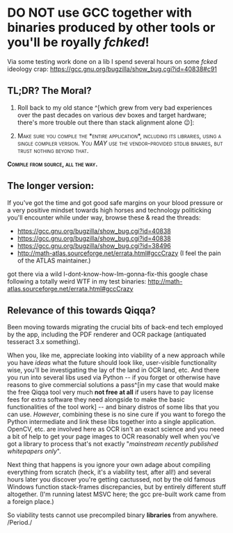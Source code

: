 # DO NOT use GCC together with binaries produced by other tools or you'll be royally *fchked*!

Via some testing work done on a lib I spend several hours on some *fcked* ideology crap: https://gcc.gnu.org/bugzilla/show_bug.cgi?id=40838#c91

## TL;DR? The Moral?

1. Roll back to my old stance ^[which grew from very bad experiences over the past decades on various dev boxes and target hardware; there's more trouble out there than stack alignment alone :wink:]: 

1. <p style="font-variant: small-caps;">Make sure you compile the *entire application*, including its libraries, using a single compiler version. You <em>MAY</em> use the vendor-provided stdlib binaries, but trust nothing beyond that.</p>

  <p style="font-variant: small-caps;"><strong>Compile from source, all the way.</strong></p>



## The longer version:

If you've got the time and got good safe margins on your blood pressure or a very positive mindset towards high horses and technology politicking you'll encounter while under way, browse these & read the threads:

- https://gcc.gnu.org/bugzilla/show_bug.cgi?id=40838
- https://gcc.gnu.org/bugzilla/show_bug.cgi?id=40838
- https://gcc.gnu.org/bugzilla/show_bug.cgi?id=38496
- http://math-atlas.sourceforge.net/errata.html#gccCrazy (I feel the pain of the ATLAS maintainer.)

got there via a wild I-dont-know-how-Im-gonna-fix-this google chase following a totally weird WTF in my test binaries: 
http://math-atlas.sourceforge.net/errata.html#gccCrazy


## Relevance of this towards Qiqqa?

Been moving towards migrating the crucial bits of back-end tech employed by the app, including the PDF renderer and OCR package (antiquated tesseract 3.x something). 

When you, like me, appreciate looking into viability of a new approach while you have *ideas* what the future should look like, user-visible functionality wise, you'll be 
investigating the lay of the land in OCR land, etc. And there you run into several libs used via Python -- if you forget or otherwise have reasons to give commercial solutions a pass^[in my case that would make the free Qiqqa tool very much **not free at all** if users have to pay license fees for extra software they need alongside to make the basic functionalities of the tool work] -- and binary distros of some libs that you can use. *However*, combining these is no sine cure if you want to forego the Python intermediate and link these libs together into a single application. OpenCV, etc. are involved here as OCR isn't an exact science and you need a bit of help to get your page images to OCR reasonably well when you've got a library to process 
that's not exactly "*mainstream recently published whitepapers only*". 

Next thing that happens is you ignore your own adage about compiling everything from scratch (heck, it's a viability test, after all!) and several hours later you discover you're getting cactussed, not by the old famous Windows function stack-frames discrepancies, but by entirely different stuff altogether.
(I'm running latest MSVC here; the gcc pre-built work came from a foreign place.)

So viability tests cannot use precompiled binary **libraries** from anywhere. /Period./



